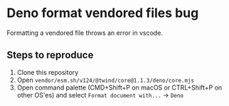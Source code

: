 # Deno format vendored files bug

Formatting a vendored file throws an error in vscode.

## Steps to reproduce

1. Clone this repository
2. Open `vendor/esm.sh/v124/@twind/core@1.1.3/deno/core.mjs`
3. Open command palette (CMD+Shift+P on macOS or CTRL+Shift+P on other OS'es) and select `Format document with...` -> `Deno`
